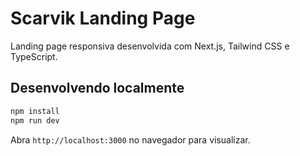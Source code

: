 # Scarvik Landing Page

Landing page responsiva desenvolvida com Next.js, Tailwind CSS e TypeScript.

## Desenvolvendo localmente

```bash
npm install
npm run dev
```

Abra `http://localhost:3000` no navegador para visualizar.
